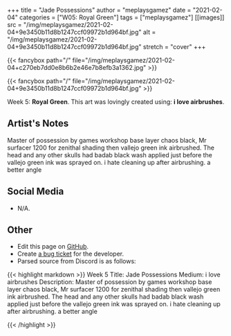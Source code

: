 +++
title =       "Jade Possessions"
author =      "meplaysgamez"
date =        "2021-02-04"
categories =  ["W05: Royal Green"]
tags =        ["meplaysgamez"]
[[images]]
                      src = "/img/meplaysgamez/2021-02-04+9e3450b11d8b1247ccf09972b1d964bf.jpg"
                      alt = "/img/meplaysgamez/2021-02-04+9e3450b11d8b1247ccf09972b1d964bf.jpg"
                      stretch = "cover"
+++


{{< fancybox path="/" file="/img/meplaysgamez/2021-02-04+c270eb7dd0e8b6b2e46e7b8efb3a1362.jpg" >}}

{{< fancybox path="/" file="/img/meplaysgamez/2021-02-04+9e3450b11d8b1247ccf09972b1d964bf.jpg" >}}


Week 5: **Royal Green**. This art was lovingly created using: **i love airbrushes**.

## Artist's Notes

Master of possession by games workshop base layer chaos black, Mr surfacer 1200 for zenithal shading then vallejo green ink airbrushed. The head and any other skulls had badab black wash applied just before the vallejo green ink was sprayed on.
i hate cleaning up after airbrushing.
a better angle

## Social Media

- N/A.

## Other

- Edit this page on [GitHub](https://github.com/teaminkling/web-refresh/edit/main/blog/content/blog/meplaysgamez-week-5-f303.md).
- Create [a bug ticket](https://github.com/teaminkling/web-refresh/issues/new?assignees=&labels=bug&template=problem-report.md&title=) for the developer.
- Parsed source from Discord is as follows:

{{< highlight markdown >}}
Week 5
Title: Jade Possessions
Medium: i love airbrushes
Description: Master of possession by games workshop base layer chaos black, Mr surfacer 1200 for zenithal shading then vallejo green ink airbrushed. The head and any other skulls had badab black wash applied just before the vallejo green ink was sprayed on.
i hate cleaning up after airbrushing.
a better angle

{{< /highlight >}}